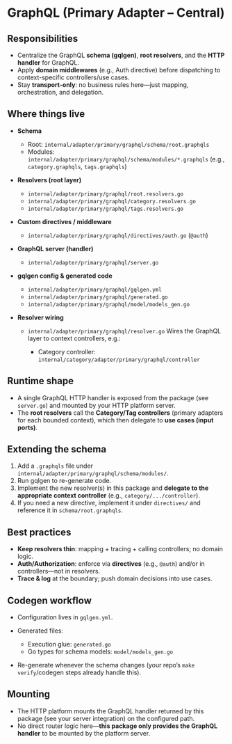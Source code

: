 # GraphQL (Primary Adapter – Central)

## Responsibilities

* Centralize the GraphQL **schema (gqlgen)**, **root resolvers**, and the **HTTP handler** for GraphQL.
* Apply **domain middlewares** (e.g., Auth directive) before dispatching to context-specific controllers/use cases.
* Stay **transport-only**: no business rules here—just mapping, orchestration, and delegation.

## Where things live

* **Schema**

    * Root: `internal/adapter/primary/graphql/schema/root.graphqls`
    * Modules: `internal/adapter/primary/graphql/schema/modules/*.graphqls`
      (e.g., `category.graphqls`, `tags.graphqls`)
* **Resolvers (root layer)**

    * `internal/adapter/primary/graphql/root.resolvers.go`
    * `internal/adapter/primary/graphql/category.resolvers.go`
    * `internal/adapter/primary/graphql/tags.resolvers.go`
* **Custom directives / middleware**

    * `internal/adapter/primary/graphql/directives/auth.go` (`@auth`)
* **GraphQL server (handler)**

    * `internal/adapter/primary/graphql/server.go`
* **gqlgen config & generated code**

    * `internal/adapter/primary/graphql/gqlgen.yml`
    * `internal/adapter/primary/graphql/generated.go`
    * `internal/adapter/primary/graphql/model/models_gen.go`
* **Resolver wiring**

    * `internal/adapter/primary/graphql/resolver.go`
      Wires the GraphQL layer to context controllers, e.g.:

        * Category controller: `internal/category/adapter/primary/graphql/controller`

## Runtime shape

* A single GraphQL HTTP handler is exposed from the package (see `server.go`) and mounted by your HTTP platform server.
* The **root resolvers** call the **Category/Tag controllers** (primary adapters for each bounded context), which then delegate to **use cases (input ports)**.

## Extending the schema

1. Add a `.graphqls` file under `internal/adapter/primary/graphql/schema/modules/`.
2. Run gqlgen to re-generate code.
3. Implement the new resolver(s) in this package and **delegate to the appropriate context controller** (e.g., `category/.../controller`).
4. If you need a new directive, implement it under `directives/` and reference it in `schema/root.graphqls`.

## Best practices

* **Keep resolvers thin**: mapping + tracing + calling controllers; no domain logic.
* **Auth/Authorization**: enforce via **directives** (e.g., `@auth`) and/or in controllers—not in resolvers.
* **Trace & log** at the boundary; push domain decisions into use cases.

## Codegen workflow

* Configuration lives in `gqlgen.yml`.
* Generated files:

    * Execution glue: `generated.go`
    * Go types for schema models: `model/models_gen.go`
* Re-generate whenever the schema changes (your repo’s `make verify`/codegen steps already handle this).

## Mounting

* The HTTP platform mounts the GraphQL handler returned by this package (see your server integration) on the configured path.
* No direct router logic here—**this package only provides the GraphQL handler** to be mounted by the platform server.
